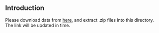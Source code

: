 ## Introduction
Please download data from [here](https://www.openacademic.ai/oag), and extract .zip files into this directory. The link will be updated in time.
